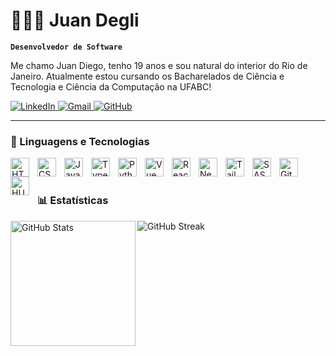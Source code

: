 # 👩🏻‍💻 Juan Degli

**`Desenvolvedor de Software`**

Me chamo Juan Diego, tenho 19 anos e sou natural do interior do Rio de Janeiro. Atualmente estou cursando os Bacharelados de Ciência e Tecnologia e Ciência da Computação na UFABC!

<p align="left">
      <a href="https://www.linkedin.com/in/juan-diego-degli-esposte-rosa-1b625a211?lipi=urn%3Ali%3Apage%3Ad_flagship3_profile_view_base_contact_details%3BSWbMKTDUSMGKNlSy4bi%2F0A%3D%3D">
    <img 
        alt="LinkedIn" 
        title="Conecte-se comigo no LinkedIn!" 
        src="https://img.shields.io/badge/LinkedIn-0077B5?style=for-the-badge&logo=linkedin&logoColor=white"
    />
</a>
      
<a href="mailto:juanddegliespsote@gmail.com">
    <img 
        alt="Gmail" 
        title="Me envie um e-mail!" 
        src="https://img.shields.io/badge/Gmail-D14836?style=for-the-badge&logo=gmail&logoColor=white"
    />
</a>
      
<a href="https://github.com/JuanDDegli">
    <img 
        alt="GitHub" 
        title="Meu GitHub!" 
        src="https://img.shields.io/badge/GitHub-black?style=for-the-badge&logo=Github&logoColor=white"
    />
</a>

</p>

---

### 🤖 Linguagens e Tecnologias

<img 
    align="left" 
    alt="HTML"
    title="HTML" 
    width="30px" 
    style="padding-right: 10px;" 
    src="https://cdn.jsdelivr.net/gh/devicons/devicon@latest/icons/html5/html5-original.svg" 
/>
<img 
    align="left" 
    alt="CSS" 
    title="CSS"
    width="30px" 
    style="padding-right: 10px;" 
    src="https://cdn.jsdelivr.net/gh/devicons/devicon@latest/icons/css3/css3-original.svg" 
/>
<img 
    align="left" 
    alt="JavaScript" 
    title="JavaScript"
    width="30px" 
    style="padding-right: 10px;" 
    src="https://cdn.jsdelivr.net/gh/devicons/devicon@latest/icons/javascript/javascript-original.svg" 
/>
<img 
    align="left" 
    alt="TypeScript"
    title="TypeScript" 
    width="30px" 
    style="padding-right: 10px;" 
    src="https://cdn.jsdelivr.net/gh/devicons/devicon@latest/icons/typescript/typescript-original.svg" 
/>
<img 
    align="left" 
    alt="Python" 
    title="Python"
    width="30px" 
    style="padding-right: 10px;" 
    src="https://cdn.jsdelivr.net/gh/devicons/devicon@latest/icons/python/python-original.svg" 
/>
<img 
    align="left" 
    alt="Vue"
    title="Vue.js" 
    width="30px" 
    style="padding-right: 10px;" 
    src="https://cdn.jsdelivr.net/gh/devicons/devicon@latest/icons/vuejs/vuejs-original.svg" 
/>
<img 
    align="left" 
    alt="React"
    title="React" 
    width="30px" 
    style="padding-right: 10px;" 
    src="https://cdn.jsdelivr.net/gh/devicons/devicon@latest/icons/react/react-original.svg" 
/>
<img 
    align="left" 
    alt="Next.js" 
    title="Next.js"
    width="30px" 
    style="padding-right: 10px;" 
    src="https://cdn.jsdelivr.net/gh/devicons/devicon@latest/icons/nextjs/nextjs-original.svg" 
/>
<img 
    align="left" 
    alt="Tailwind" 
    title="Tailwind"
    width="30px" 
    style="padding-right: 10px;" 
    src="https://cdn.jsdelivr.net/gh/devicons/devicon@latest/icons/tailwindcss/tailwindcss-original.svg" 
/>
<img 
    align="left" 
    alt="SASS" 
    title="SASS"
    width="30px" 
    style="padding-right: 10px;" 
    src="https://cdn.jsdelivr.net/gh/devicons/devicon@latest/icons/sass/sass-original.svg" 
/>
<img 
    align="left" 
    alt="Git" 
    title="Git"
    width="30px" 
    style="padding-right: 10px;" 
    src="https://cdn.jsdelivr.net/gh/devicons/devicon@latest/icons/git/git-original.svg" 
/>
<img 
    align="left" 
    alt="HUGO" 
    title="HUgo"
    width="30px" 
    style="padding-right: 10px;" 
    src="https://cdn.jsdelivr.net/gh/devicons/devicon@latest/icons/hugo/hugo-original.svg" 
/>

<br/>
<br/>

### 📊 Estatísticas

<p>

<img 
      align="left" 
      alt="GitHub Stats" 
      height="200" 
      src="https://github-readme-stats.vercel.app/api/top-langs/?username=JuanDDegli&theme=tokyonight&layout=compact&custom_title=Tecnologias&langs_count=9" 
  />

![GitHub Streak](https://github-readme-streak-stats.herokuapp.com/?user=JuanDDegli&theme=dark)
</p>





